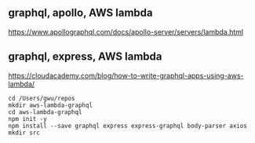 
## graphql, apollo, AWS lambda
https://www.apollographql.com/docs/apollo-server/servers/lambda.html

## graphql, express, AWS lambda
https://cloudacademy.com/blog/how-to-write-graphql-apps-using-aws-lambda/

```
cd /Users/gwu/repos
mkdir aws-lambda-graphql
cd aws-lambda-graphql
npm init -y
npm install --save graphql express express-graphql body-parser axios
mkdir src

```

